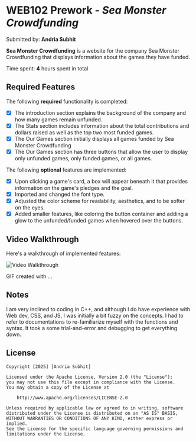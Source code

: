 # WEB102 Prework - *Sea Monster Crowdfunding*

Submitted by: **Andria Subhit**

**Sea Monster Crowdfunding** is a website for the company Sea Monster Crowdfunding that displays information about the games they have funded.

Time spent: **4** hours spent in total

## Required Features

The following **required** functionality is completed:

* [X] The introduction section explains the background of the company and how many games remain unfunded.
* [X] The Stats section includes information about the total contributions and dollars raised as well as the top two most funded games.
* [X] The Our Games section initially displays all games funded by Sea Monster Crowdfunding
* [X] The Our Games section has three buttons that allow the user to display only unfunded games, only funded games, or all games.

The following **optional** features are implemented:

* [X] Upon clicking a game's card, a box will appear beneath it that provides information on the game's pledges and the goal. 
* [X] Imported and changed the font type.
* [X] Adjusted the color scheme for readability, aesthetics, and to be softer on the eyes.
* [X] Added smaller features, like coloring the button container and adding a glow to the unfunded/funded games when hovered over the buttons.

## Video Walkthrough

Here's a walkthrough of implemented features:

<img src='https://imgur.com/a/Fpec9F7' title='Andria Subhit - Video Walkthrough' width='' alt='Video Walkthrough' />

<!-- Replace this with whatever GIF tool you used! -->
GIF created with ...  
<!-- Recommended tools:
[Kap](https://getkap.co/) for macOS
[ScreenToGif](https://www.screentogif.com/) for Windows
[peek](https://github.com/phw/peek) for Linux. -->

## Notes

I am very inclined to coding in C++, and although I do have experience with Web dev, CSS, and JS, I was initially a bit fuzzy on the concepts. I  had to refer to documentations to re-familiarize myself with the functions and syntax. It took a some trial-and-error and debugging to get everything down.

## License

    Copyright [2025] [Andria Subhit]

    Licensed under the Apache License, Version 2.0 (the "License");
    you may not use this file except in compliance with the License.
    You may obtain a copy of the License at

        http://www.apache.org/licenses/LICENSE-2.0

    Unless required by applicable law or agreed to in writing, software
    distributed under the License is distributed on an "AS IS" BASIS,
    WITHOUT WARRANTIES OR CONDITIONS OF ANY KIND, either express or implied.
    See the License for the specific language governing permissions and
    limitations under the License.
